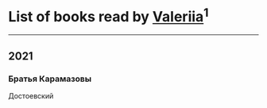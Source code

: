# List of books read by [Valeriia](https://plus.google.com/u/0/107184472368930437407/)<sup>1</sup>
---

## 2021

### Братья Карамазовы
Достоевский



